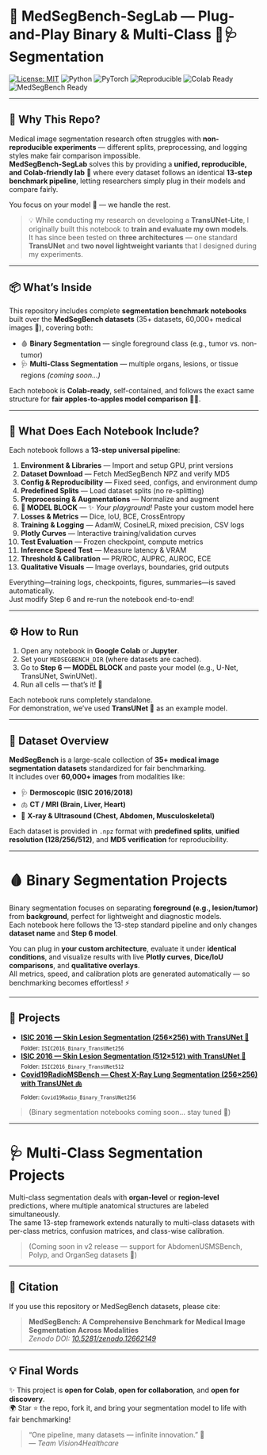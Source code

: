 # 🚀 MedSegBench-SegLab — Plug-and-Play Binary & Multi-Class 🧠🩺 Segmentation 
[![License: MIT](https://img.shields.io/badge/License-MIT-blue.svg)](LICENSE)
![Python](https://img.shields.io/badge/Python-3.8+-yellow)
![PyTorch](https://img.shields.io/badge/PyTorch-🧩-red)
![Reproducible](https://img.shields.io/badge/Reproducible-Seeds%20%26%20Splits-green)
![Colab Ready](https://img.shields.io/badge/Open%20in-Colab-orange)
![MedSegBench Ready](https://img.shields.io/badge/MedSegBench-Ready-purple)

---

## 🌟 Why This Repo?

Medical image segmentation research often struggles with **non-reproducible experiments** — different splits, preprocessing, and logging styles make fair comparison impossible.  
**MedSegBench-SegLab** solves this by providing a **unified, reproducible, and Colab-friendly lab** 🧠 where every dataset follows an identical **13-step benchmark pipeline**, letting researchers simply plug in their models and compare fairly.

You focus on your model 🧩 — we handle the rest.

> 💡 While conducting my research on developing a **TransUNet-Lite**, I originally built this notebook to **train and evaluate my own models**.  
It has since been tested on **three architectures** — one standard **TransUNet** and **two novel lightweight variants** that I designed during my experiments.

---

## 📦 What’s Inside

This repository includes complete **segmentation benchmark notebooks** built over the **MedSegBench datasets** (35+ datasets, 60,000+ medical images 🏥), covering both:

- 🩸 **Binary Segmentation** — single foreground class (e.g., tumor vs. non-tumor)
- 🩺 **Multi-Class Segmentation** — multiple organs, lesions, or tissue regions *(coming soon...)*

Each notebook is **Colab-ready**, self-contained, and follows the exact same structure for **fair apples-to-apples model comparison** 🍎🍏.

---

## 🧩 What Does Each Notebook Include?

Each notebook follows a **13-step universal pipeline**:

1. **Environment & Libraries** — Import and setup GPU, print versions  
2. **Dataset Download** — Fetch MedSegBench NPZ and verify MD5  
3. **Config & Reproducibility** — Fixed seed, configs, and environment dump  
4. **Predefined Splits** — Load dataset splits (no re-splitting)  
5. **Preprocessing & Augmentations** — Normalize and augment  
6. **🧠 MODEL BLOCK** — ✨ *Your playground!* Paste your custom model here  
7. **Losses & Metrics** — Dice, IoU, BCE, CrossEntropy  
8. **Training & Logging** — AdamW, CosineLR, mixed precision, CSV logs  
9. **Plotly Curves** — Interactive training/validation curves  
10. **Test Evaluation** — Frozen checkpoint, compute metrics  
11. **Inference Speed Test** — Measure latency & VRAM  
12. **Threshold & Calibration** — PR/ROC, AUPRC, AUROC, ECE  
13. **Qualitative Visuals** — Image overlays, boundaries, grid outputs  

Everything—training logs, checkpoints, figures, summaries—is saved automatically.  
Just modify Step 6 and re-run the notebook end-to-end!

---

## ⚙️ How to Run

1. Open any notebook in **Google Colab** or **Jupyter**.  
2. Set your `MEDSEGBENCH_DIR` (where datasets are cached).  
3. Go to **Step 6 — MODEL BLOCK** and paste your model (e.g., U-Net, TransUNet, SwinUNet).  
4. Run all cells — that’s it! 🚀  

Each notebook runs completely standalone.  
For demonstration, we’ve used **TransUNet 🧬** as an example model.

---

## 🧠 Dataset Overview

**MedSegBench** is a large-scale collection of **35+ medical image segmentation datasets** standardized for fair benchmarking.  
It includes over **60,000+ images** from modalities like:

- 🩺 **Dermoscopic (ISIC 2016/2018)**
- 🫁 **CT / MRI (Brain, Liver, Heart)**
- 🩻 **X-ray & Ultrasound (Chest, Abdomen, Musculoskeletal)**  

Each dataset is provided in `.npz` format with **predefined splits**, **unified resolution (128/256/512)**, and **MD5 verification** for reproducibility.

---

# 🩸 Binary Segmentation Projects

Binary segmentation focuses on separating **foreground (e.g., lesion/tumor)** from **background**, perfect for lightweight and diagnostic models.  
Each notebook here follows the 13-step standard pipeline and only changes **dataset name** and **Step 6 model**.

You can plug in **your custom architecture**, evaluate it under **identical conditions**, and visualize results with live **Plotly curves**, **Dice/IoU comparisons**, and **qualitative overlays**.  
All metrics, speed, and calibration plots are generated automatically — so benchmarking becomes effortless! ⚡

---

## 📘 Projects

- **[ISIC 2016 — Skin Lesion Segmentation (256×256) with TransUNet 🔬](https://github.com/HussamUmer/MedSegBench-SegLab/blob/main/ISIC2016_Binary_TransUNet256/README.md)**  
  <sub>Folder: `ISIC2016_Binary_TransUNet256`</sub>
- **[ISIC 2016 — Skin Lesion Segmentation (512×512) with TransUNet 🔬](https://github.com/HussamUmer/MedSegBench-SegLab/blob/main/ISIC2016_Binary_TransUNet512/README.md)**  
  <sub>Folder: `ISIC2016_Binary_TransUNet512`</sub>
- **[Covid19RadioMSBench — Chest X-Ray Lung Segmentation (256×256) with TransUNet 🫁](https://github.com/HussamUmer/MedSegBench-SegLab/tree/main/Covid19Radio_Binary_TransUNet256)**  
  <sub>Folder: `Covid19Radio_Binary_TransUNet256`</sub>

> (Binary segmentation notebooks coming soon... stay tuned 🧩)

---

# 🩺 Multi-Class Segmentation Projects

Multi-class segmentation deals with **organ-level** or **region-level** predictions, where multiple anatomical structures are labeled simultaneously.  
The same 13-step framework extends naturally to multi-class datasets with per-class metrics, confusion matrices, and class-wise calibration.

> (Coming soon in v2 release — support for AbdomenUSMSBench, Polyp, and OrganSeg datasets 🧬)

---

## 🧾 Citation

If you use this repository or MedSegBench datasets, please cite:

> **MedSegBench: A Comprehensive Benchmark for Medical Image Segmentation Across Modalities**  
> *Zenodo DOI: [10.5281/zenodo.12662149](https://zenodo.org/records/12662149)*

---

## 💡 Final Words

✨ This project is **open for Colab**, **open for collaboration**, and **open for discovery**.  
🌍 Star ⭐ the repo, fork it, and bring your segmentation model to life with fair benchmarking!  

> “One pipeline, many datasets — infinite innovation.” 💫  
— *Team Vision4Healthcare*
